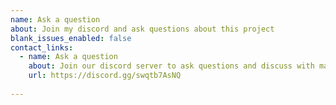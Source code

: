 ```yaml
---
name: Ask a question
about: Join my discord and ask questions about this project
blank_issues_enabled: false
contact_links:
  - name: Ask a question
    about: Join our discord server to ask questions and discuss with maintainers and contributors.
    url: https://discord.gg/swqtb7AsNQ
    
---
```

